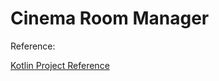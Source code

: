 # Cinema Room Manager


Reference:

[Kotlin Project Reference](https://hyperskill.org/projects/138?track=18B)
